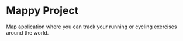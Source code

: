 # Mappy Project

Map application where you can track your running or cycling exercises around the world.
